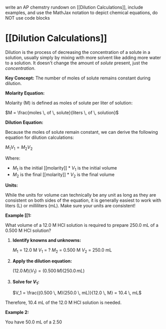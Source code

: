 write an AP chemstry rundown on [[Dilution Calculations]], include examples, and use the MathJax notation to depict chemical equations, do NOT use code blocks

# [[Dilution Calculations]] 
Dilution is the process of decreasing the concentration of a solute in a solution, usually simply by mixing with more solvent like adding more water to a solution.  It doesn't change the amount of *solute* present, just the *concentration*.

**Key Concept:** The number of moles of solute remains constant during dilution.

**Molarity Equation:**

Molarity (M) is defined as moles of solute per liter of solution:

$M = \frac{moles \, of \, solute}{liters \, of \, solution}$

**Dilution Equation:**

Because the moles of solute remain constant, we can derive the following equation for dilution calculations:

$M_1V_1 = M_2V_2$

Where:

* $M_1$ is the initial [[molarity]] * $V_1$ is the initial volume
* $M_2$ is the final [[molarity]] * $V_2$ is the final volume


**Units:**

While the units for volume can technically be any unit as long as they are consistent on both sides of the equation, it is generally easiest to work with liters (L) or milliliters (mL).  Make sure your units are consistent!

**Example [[1:**

What volume of a 12.0 M HCl solution is required to prepare 250.0 mL of a 0.500 M HCl solution?

1. **Identify knowns and unknowns:**

   $M_1$ = 12.0 M
   $V_1$ = ?
   $M_2$ = 0.500 M
   $V_2$ = 250.0 mL

2. **Apply the dilution equation:**

   $(12.0 \, M)(V_1) = (0.500 \, M)(250.0 \, mL)$

3. **Solve for $V_1$:**

   $V_1 = \frac{(0.500 \, M)(250.0 \, mL)}{12.0 \, M} = 10.4 \, mL$

Therefore, 10.4 mL of the 12.0 M HCl solution is needed.


**Example 2:**

You have 50.0 mL of a 2.50